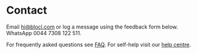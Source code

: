 Contact
=======
Email <hi@blocl.com> or log a message using the feedback form below.
WhatsApp 0044 7308 122 511.

For frequently asked questions see [FAQ](help/faq).
For self-help visit our [help centre](help).
